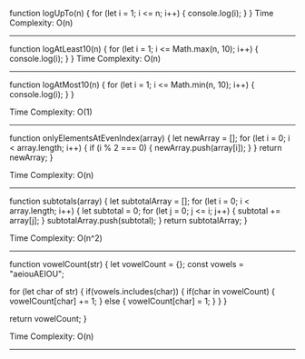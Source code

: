 function logUpTo(n) {
    for (let i = 1; i <= n; i++) {
      console.log(i);
    }
  }
Time Complexity: O(n)

-------------------------------------------------

function logAtLeast10(n) {
  for (let i = 1; i <= Math.max(n, 10); i++) {
    console.log(i);
  }
}
Time Complexity: O(n)

-------------------------------------------------

function logAtMost10(n) {
  for (let i = 1; i <= Math.min(n, 10); i++) {
    console.log(i);
  }
}

Time Complexity: O(1)

-------------------------------------------------

function onlyElementsAtEvenIndex(array) {
  let newArray = [];
  for (let i = 0; i < array.length; i++) {
    if (i % 2 === 0) {
      newArray.push(array[i]);
    }
  }
  return newArray;
}

Time Complexity: O(n)

-------------------------------------------------

function subtotals(array) {
  let subtotalArray = [];
  for (let i = 0; i < array.length; i++) {
    let subtotal = 0;
    for (let j = 0; j <= i; j++) {
      subtotal += array[j];
    }
    subtotalArray.push(subtotal);
  }
  return subtotalArray;
}

Time Complexity: O(n^2)

-------------------------------------------------

function vowelCount(str) {
  let vowelCount = {};
  const vowels = "aeiouAEIOU";

  for (let char of str) {
    if(vowels.includes(char)) {
      if(char in vowelCount) {
        vowelCount[char] += 1;
      } else {
        vowelCount[char] = 1;
      }
    }
  }

  return vowelCount;
}

Time Complexity: O(n)

-------------------------------------------------